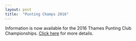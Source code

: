 ```yaml
---
layout: post
title:  "Punting Champs 2016"
---
```

Information is now available for the 2016 Thames Punting Club Championships. [Click here](/championships.html) for more details.
